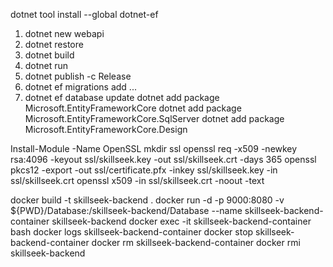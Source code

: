 dotnet tool install --global dotnet-ef

1. dotnet new webapi
2. dotnet restore
3. dotnet build
4. dotnet run
5. dotnet publish -c Release
6. dotnet ef migrations add ...
7. dotnet ef database update
dotnet add package Microsoft.EntityFrameworkCore
dotnet add package Microsoft.EntityFrameworkCore.SqlServer
dotnet add package Microsoft.EntityFrameworkCore.Design


Install-Module -Name OpenSSL
mkdir ssl
openssl req -x509 -newkey rsa:4096 -keyout ssl/skillseek.key -out ssl/skillseek.crt -days 365
openssl pkcs12 -export -out ssl/certificate.pfx -inkey ssl/skillseek.key -in ssl/skillseek.crt
openssl x509 -in ssl/skillseek.crt -noout -text

docker build -t skillseek-backend .
docker run -d -p 9000:8080 -v ${PWD}/Database:/skillseek-backend/Database --name skillseek-backend-container skillseek-backend
docker exec -it skillseek-backend-container bash
docker logs skillseek-backend-container
docker stop skillseek-backend-container
docker rm skillseek-backend-container
docker rmi skillseek-backend
